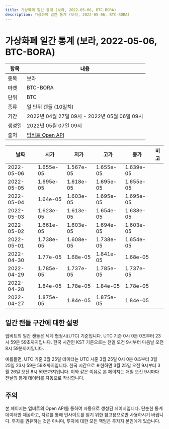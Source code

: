 ```yaml
---
title: 가상화폐 일간 통계 (보라, 2022-05-06, BTC-BORA)
description: 가상화폐 일간 통계 (보라, 2022-05-06, BTC-BORA)
---
```



가상화폐 일간 통계 (보라, 2022-05-06, BTC-BORA)
===

|항목|내용|
|--|--|
|종목|보라|
|마켓|BTC-BORA|
|단위|BTC|
|종류|일 단위 캔들 (10일치)|
|기간|2022년 04월 27일 09시 - 2022년 05월 06일 09시|
|생성일|2022년 05월 07일 09시|
|출처|[업비트 Open API](https://docs.upbit.com)|


|날짜|시가|저가|고가|종가|비고|
|--|--|--|--|--|--|
|2022-05-06|1.655e-05|1.567e-05|1.655e-05|1.639e-05|    |
|2022-05-05|1.695e-05|1.618e-05|1.695e-05|1.655e-05|    |
|2022-05-04|1.64e-05|1.603e-05|1.695e-05|1.695e-05|    |
|2022-05-03|1.623e-05|1.613e-05|1.654e-05|1.638e-05|    |
|2022-05-02|1.661e-05|1.603e-05|1.694e-05|1.603e-05|    |
|2022-05-01|1.738e-05|1.608e-05|1.738e-05|1.654e-05|    |
|2022-04-30|1.77e-05|1.68e-05|1.841e-05|1.68e-05|    |
|2022-04-29|1.785e-05|1.737e-05|1.785e-05|1.737e-05|    |
|2022-04-28|1.84e-05|1.78e-05|1.84e-05|1.78e-05|    |
|2022-04-27|1.875e-05|1.84e-05|1.875e-05|1.84e-05|    |


일간 캔들 구간에 대한 설명
---


업비트의 일간 캔들은 세계 협정시(UTC) 기준입니다. 
UTC 기준 0시 0분 0초부터 23시 59분 59초까지입니다. 
한국 시간인 KST 기준으로는 전일 오전 9시부터 다음날 오전 8시 59분까지입니다. 


예를들면, UTC 기준 3월 25일 데이터는 UTC 시준 3월 25일 0시 0분 0초부터 3월 25일 23시 59분 59초까지입니다. 
한국 시간으로 표현하면 3월 25일 오전 9시부터 3월 26일 오전 8시 59분까지입니다. 
이와 같은 이유로 본 페이지는 매일 오전 9시마다 전날의 통계 데이터를 자동으로 작성합니다. 


주의
---


본 페이지는 업비트의 Open API를 통하여 자동으로 생성된 페이지입니다. 
단순한 통계 데이터만 제공하고, 자료를 통해 인사이트를 얻기 위한 참고용으로만 사용하시기 바랍니다. 
투자를 권유하는 것은 아니며, 투자에 대한 모든 책임은 투자자 본인에게 있습니다. 

